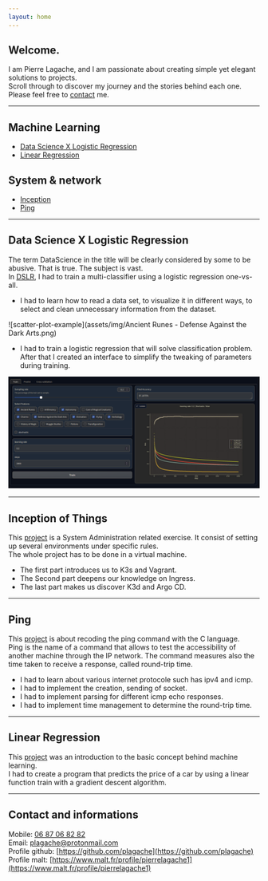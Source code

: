 ```yaml
---
layout: home
---
```


## **Welcome.**

I am Pierre Lagache, and I am passionate about creating simple yet elegant solutions to projects.  
Scroll through to discover my journey and the stories behind each one.  
Please feel free to [contact](#contact-and-informations) me.

---

## Machine Learning
- [Data Science X Logistic Regression](#data-science-x-logistic-regression)
- [Linear Regression](#linear-regression)

## System & network
- [Inception](#inception-of-things)
- [Ping](#ping)

---

## Data Science X Logistic Regression

The term DataScience in the title will be clearly considered by some to be abusive. That is true. The subject is vast.  
In [DSLR](https://github.com/plagache/DSLR), I had to train a multi-classifier using a logistic regression one-vs-all.

- I had to learn how to read a data set, to visualize it in different ways, to select and clean unnecessary information from the dataset.

![scatter-plot-example](assets/img/Ancient Runes - Defense Against the Dark Arts.png)

- I had to train a logistic regression that will solve classification problem. After that I created an interface to simplify the tweaking of parameters during training.

![gradio-interface](assets/img/gradio_interface.png)

---

## Inception of Things

This [project](https://github.com/plagache/inception_of_things) is a System Administration related exercise. It consist of setting up several environments under specific rules.  
The whole project has to be done in a virtual machine.

- The first part introduces us to K3s and Vagrant.
- The Second part deepens our knowledge on Ingress.
- The last part makes us discover K3d and Argo CD.

---

## Ping

This [project](https://github.com/plagache/ping) is about recoding the ping command with the C language.  
Ping is the name of a command that allows to test the accessibility of another machine through the IP network. The command measures also the time taken to receive a response, called round-trip time.

- I had to learn about various internet protocole such has ipv4 and icmp.
- I had to implement the creation, sending of socket.
- I had to implement parsing for different icmp echo responses.
- I had to implement time management to determine the round-trip time.

---

## Linear Regression

This [project](https://github.com/plagache/linear_regression) was an introduction to the basic concept behind machine learning.  
I had to create a program that predicts the price of a car by using a linear function train with a gradient descent algorithm.

---

## Contact and informations

Mobile: [06 87 06 82 82](tel:+33687068282)  
Email: [plagache@protonmail.com](mailto:plagache@protonmail.com)  
Profile github: [https://github.com/plagache](https://github.com/plagache)  
Profile malt: [https://www.malt.fr/profile/pierrelagache1](https://www.malt.fr/profile/pierrelagache1)

